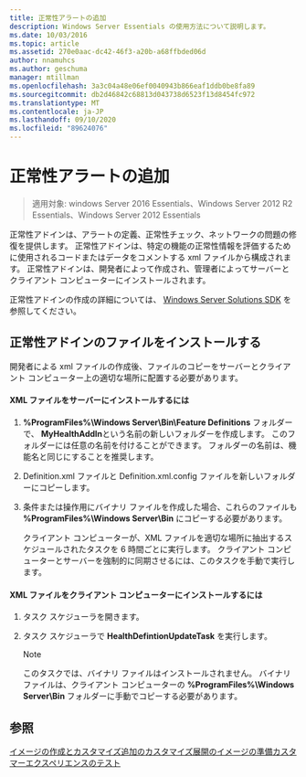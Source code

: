 ```yaml
---
title: 正常性アラートの追加
description: Windows Server Essentials の使用方法について説明します。
ms.date: 10/03/2016
ms.topic: article
ms.assetid: 270e0aac-dc42-46f3-a20b-a68ffbded06d
author: nnamuhcs
ms.author: geschuma
manager: mtillman
ms.openlocfilehash: 3a3c04a48e06ef0040943b866eaf1ddb0be8fa89
ms.sourcegitcommit: db2d46842c68813d043738d6523f13d8454fc972
ms.translationtype: MT
ms.contentlocale: ja-JP
ms.lasthandoff: 09/10/2020
ms.locfileid: "89624076"
---
```

# <a name="add-health-alerts"></a>正常性アラートの追加

>適用対象: windows Server 2016 Essentials、Windows Server 2012 R2 Essentials、Windows Server 2012 Essentials

正常性アドインは、アラートの定義、正常性チェック、ネットワークの問題の修復を提供します。 正常性アドインは、特定の機能の正常性情報を評価するために使用されるコードまたはデータをコメントする xml ファイルから構成されます。 正常性アドインは、開発者によって作成され、管理者によってサーバーとクライアント コンピューターにインストールされます。

 正常性アドインの作成の詳細については、 [Windows Server Solutions SDK](https://go.microsoft.com/fwlink/?LinkID=248648) を参照してください。

## <a name="installing-health-add-in-files"></a>正常性アドインのファイルをインストールする
 開発者による xml ファイルの作成後、ファイルのコピーをサーバーとクライアント コンピューター上の適切な場所に配置する必要があります。

#### <a name="to-install-the-xml-files-on-the-server"></a>XML ファイルをサーバーにインストールするには

1. **%ProgramFiles%\Windows Server\Bin\Feature Definitions** フォルダーで、 **MyHealthAddIn**という名前の新しいフォルダーを作成します。 このフォルダーには任意の名前を付けることができます。 フォルダーの名前は、機能名と同じにすることを推奨します。

2. Definition.xml ファイルと Definition.xml.config ファイルを新しいフォルダーにコピーします。

3. 条件または操作用にバイナリ ファイルを作成した場合、これらのファイルも **%ProgramFiles%\Windows Server\Bin** にコピーする必要があります。

   クライアント コンピューターが、XML ファイルを適切な場所に抽出するスケジュールされたタスクを 6 時間ごとに実行します。 クライアント コンピューターとサーバーを強制的に同期させるには、このタスクを手動で実行します。

#### <a name="to-install-the-xml-files-on-the-client-computer"></a>XML ファイルをクライアント コンピューターにインストールするには

1.  タスク スケジューラを開きます。

2.  タスク スケジューラで **HealthDefintionUpdateTask** を実行します。

    > [!NOTE]
    >  このタスクでは、バイナリ ファイルはインストールされません。 バイナリ ファイルは、クライアント コンピューターの **%ProgramFiles%\Windows Server\Bin** フォルダーに手動でコピーする必要があります。

## <a name="see-also"></a>参照
 [イメージの作成とカスタマイズ追加の](Creating-and-Customizing-the-Image.md)[カスタマイズ](Additional-Customizations.md)[展開のイメージの準備](Preparing-the-Image-for-Deployment.md)[カスタマーエクスペリエンスのテスト](Testing-the-Customer-Experience.md)